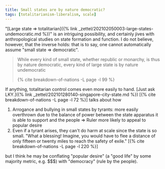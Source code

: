 ```yaml
---
title: Small states are by nature democratic?
tags: [totalitarianism-liberalism, scale]
---
```


"[Large state =>
totalitarian]({% link _zettel/202102050003-large-states-undemocratic.md %})" 
is an intriguing possibility, and certainly jives with anthropological studies
on state formation and function. I do not believe, however, that the inverse
holds: that is to say, one cannot automatically assume "small state =>
democratic".

> While every kind of small state, whether republic or monarchy, is thus by
> nature democratic, every kind of large state is by nature undemocratic
>
> {% cite breakdown-of-nations -L page -l 99 %}

If anything, totalitarian control comes even more easily to hand. [Just ask
LKY.]({% link _zettel/202101280140-singapore-city-state.md %})
[{% cite breakdown-of-nations -L page -l 72 %}] talks about how

1.  Arrogance and bullying in small states by tyrants: more easily overthrown
    due to the balance of power between the state apparatus it is able to
    support and the people => Ruler more likely to appeal to popular desire
1.  Even if a tyrant arises, they can't do harm at scale since the state is so
    small. "What a blessing! Imagine, you would have to flee a distance of
    only fifteen or twenty miles to reach the safety of exile." [{% cite
    breakdown-of-nations -L page -l 220 %}]

but I think he may be conflating "popular desire" (a "good life" by some
majority metric, e.g. $$$) with "democracy" (rule by the people).
